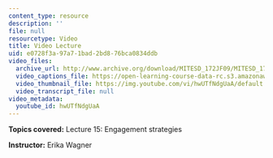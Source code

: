 ```yaml
---
content_type: resource
description: ''
file: null
resourcetype: Video
title: Video Lecture
uid: e0728f3a-97a7-1bad-2bd8-76bca0834ddb
video_files:
  archive_url: http://www.archive.org/download/MITESD_172JF09/MITESD_172JF09_lec15_300k.mp4
  video_captions_file: https://open-learning-course-data-rc.s3.amazonaws.com/esd-172j-x-prize-workshop-grand-challenges-in-energy-fall-2009/a16aef73d3db5fa6afaa1555ba3eff59_hwUTfNdgUaA.vtt
  video_thumbnail_file: https://img.youtube.com/vi/hwUTfNdgUaA/default.jpg
  video_transcript_file: null
video_metadata:
  youtube_id: hwUTfNdgUaA
---
```


**Topics covered:** Lecture 15: Engagement strategies

**Instructor:** Erika Wagner